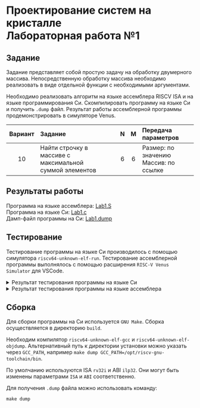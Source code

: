 # Проектирование систем на кристалле <br> Лабораторная работа №1

## Задание

Задание представляет собой простую задачу на обработку двумерного массива. Непосредственную обработку массива необходимо реализовать в виде отдельной функции с необходимыми аргументами.

Необходимо реализовать алгоритм на языке ассемблера RISCV ISA и на языке программирования Си. Скомпилировать программу на языке Си и получить `.dump` файл. Результат работы ассемблерной программы продемонстрировать в симуляторе Venus.

Вариант | Задание |   N   |   M   | Передача параметров
:-----: |:-------------- | :---: | :---: | :------------------
10 | Найти строчку в массиве с максимальной <br> суммой элементов | 6 | 6 | Размер: по значению <br> Массив: по ссылке

## Результаты работы

Программа на языке ассемблера: [Lab1.S](src/asm/Lab1.S)  
Программа на языке Си: [Lab1.c](src/c/Lab1.c)  
Дамп-файл программы на Си: [Lab1.dump](results/Lab1.dump)  

## Тестирование
Тестирование программы на языке Си производилось с помощью симулятора `riscv64-unknown-elf-run`. Тестирование ассемблерной программы выполнялось с помощью расширения `RISC-V Venus Simulator` для VSCode.

<details><summary>Результат тестирования программы на языке Си</summary>
<p>

```
$ riscv64-unknown-elf-run --architecture riscv:rv32 --model RV32I -v build/Lab1.elf
riscv64-unknown-elf-run build/Lab1.elf
99 67 55 68 11  4
 1 43 41 10 17  0
33 81 78 34 71 37
45  9 63 53 15 49
63 81 88 46 25 76
68  7 59 86 24 76

63 81 88 46 29 78
Simulator Execution Speed

  Total execution time:    < 1 second
```

</p>
</details>

<details><summary>Результат тестирования программы на языке ассемблера</summary>
<p>

```
-------------------------------------------------------------------------------------------
Starting program /home/serd/repos/lab-riscv-asm/src/asm/Lab1.S

63 81 88 46 25 76 Exited with error code 0
Stop program execution!
-------------------------------------------------------------------------------------------
```

</p>
</details>

## Сборка
Для сборки программы на Си используется `GNU Make`. Сборка осуществляется в директорию `build`.

Необходим компилятор `riscv64-unknown-elf-gcc` и `riscv64-unknown-elf-objdump`. Альтернативный путь к директории установки можно указать через `GCC_PATH`, например `make dump GCC_PATH=/opt/riscv-gnu-toolchain/bin`.

По умолчанию используются ISA `rv32i` и ABI `ilp32`. Они могут быть изменены параметрами `ISA` и `ABI` соответственно.

Для получения `.dump` файла можно использовать команду:
```
make dump
```
